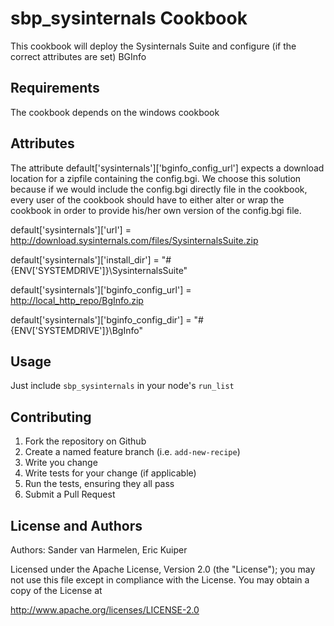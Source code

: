 # sbp_sysinternals Cookbook

This cookbook will deploy the Sysinternals Suite and configure (if the correct attributes are set) BGInfo

## Requirements

The cookbook depends on the windows cookbook

## Attributes

The attribute default['sysinternals']['bginfo_config_url'] expects a download location for a zipfile containing the config.bgi. We choose this solution because
if we would include the config.bgi directly file in the cookbook, every user of the cookbook should have to either alter or wrap the cookbook in order to provide
his/her own version of the config.bgi file.

default['sysinternals']['url']               = <http://download.sysinternals.com/files/SysinternalsSuite.zip>

default['sysinternals']['install_dir']       = "#{ENV['SYSTEMDRIVE']}\\SysinternalsSuite"

default['sysinternals']['bginfo_config_url'] = <http://local_http_repo/BgInfo.zip>

default['sysinternals']['bginfo_config_dir'] = "#{ENV['SYSTEMDRIVE']}\\BgInfo"

## Usage

Just include `sbp_sysinternals` in your node's `run_list`

## Contributing

  1. Fork the repository on Github
  1. Create a named feature branch (i.e. `add-new-recipe`)
  1. Write you change
  1. Write tests for your change (if applicable)
  1. Run the tests, ensuring they all pass
  1. Submit a Pull Request

## License and Authors

Authors: Sander van Harmelen, Eric Kuiper

Licensed under the Apache License, Version 2.0 (the "License"); you may not use this file except in compliance with the License. You may obtain a copy of the License at

<http://www.apache.org/licenses/LICENSE-2.0>
